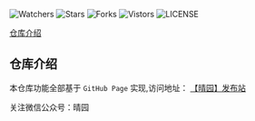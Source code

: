 ![Watchers](https://img.shields.io/github/watchers/ygyzy/ygyzy.github.io) ![Stars](https://img.shields.io/github/stars/ygyzy/ygyzy.github.io) ![Forks](https://img.shields.io/github/forks/ygyzy/ygyzy.github.io) ![Vistors](https://visitor-badge.laobi.icu/badge?page_id=ygyzy.ygyzy.github.io) ![LICENSE](https://img.shields.io/badge/license-CC%20BY--SA%204.0-green.svg)

[仓库介绍](https://github.com/ygyzy/ygyzy.github.io#仓库介绍)

## 仓库介绍
本仓库功能全部基于 `GitHub Page` 实现,访问地址： [【晴园】发布站](https://freetvbox.ml)

关注微信公众号：晴园
